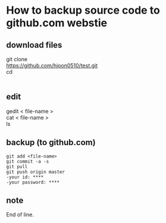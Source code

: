 
# How to backup source code to github.com webstie

## download files
git clone <br>
https://github.com/hjoon0510/test.git <br>
cd <folder-name> <br>
 
## edit 
gedit < file-name >  <br>
cat  < file-name > <br>
ls  <br>

## backup (to github.com)
```
git add <file-name>
git commit -a -s
git pull
git push origin master
-your id: ****
-your password: ****
```
## note

End of line. 
